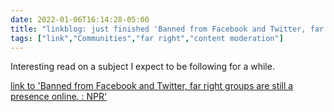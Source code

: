 ```yaml
---
date: 2022-01-06T16:14:28-05:00
title: "linkblog: just finished 'Banned from Facebook and Twitter, far right groups are still a presence online. : NPR'"
tags: ["link","Communities","far right","content moderation"]
---
```

Interesting read on a subject I expect to be following for a while.
 
[link to 'Banned from Facebook and Twitter, far right groups are still a presence online. : NPR'](https://www.npr.org/2022/01/06/1070763913/kicked-off-facebook-and-twitter-far-right-groups-lose-online-clout)

